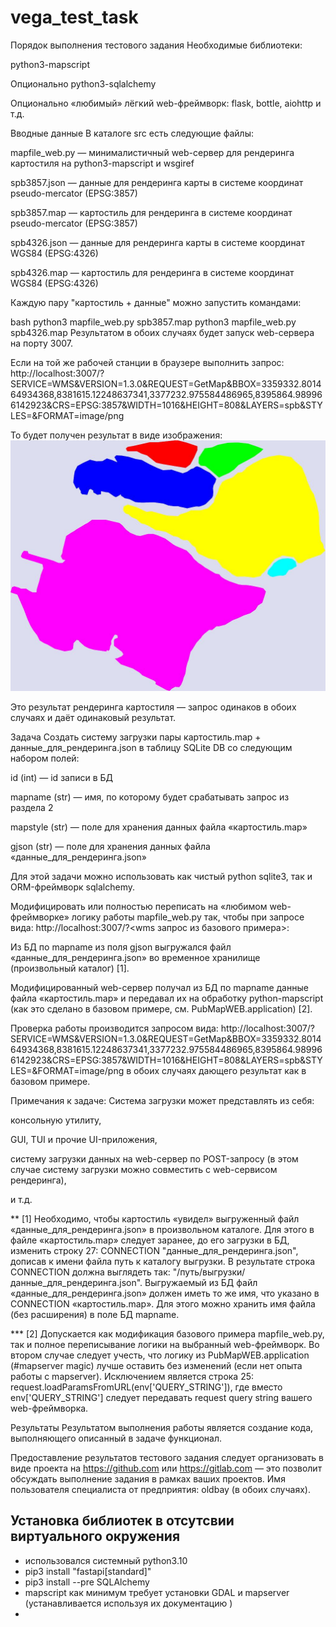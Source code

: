 # vega_test_task
Порядок выполнения тестового задания
Необходимые библиотеки:

python3-mapscript

Опционально python3-sqlalchemy

Опционально «любимый» лёгкий web-фреймворк: flask, bottle, aiohttp и т.д.

Вводные данные
В каталоге src есть следующие файлы:

mapfile_web.py — минималистичный web-сервер для рендеринга картостиля на python3-mapscript и wsgiref

spb3857.json — данные для рендеринга карты в системе координат pseudo-mercator (EPSG:3857)

spb3857.map — картостиль для рендеринга в системе координат pseudo-mercator (EPSG:3857)

spb4326.json — данные для рендеринга карты в системе координат WGS84 (EPSG:4326)

spb4326.map — картостиль для рендеринга в системе координат WGS84 (EPSG:4326)

Каждую пару "картостиль + данные" можно запустить командами:

bash
python3 mapfile_web.py spb3857.map
python3 mapfile_web.py spb4326.map
Результатом в обоих случаях будет запуск web-сервера на порту 3007.

Если на той же рабочей станции в браузере выполнить запрос:
http://localhost:3007/?SERVICE=WMS&VERSION=1.3.0&REQUEST=GetMap&BBOX=3359332.801464934368,8381615.12248637341,3377232.975584486965,8395864.989966142923&CRS=EPSG:3857&WIDTH=1016&HEIGHT=808&LAYERS=spb&STYLES=&FORMAT=image/png

То будет получен результат в виде изображения:
![Alt text](https://raw.githubusercontent.com/KonstantinLjapin/vega_test_task/main/exmpl_map.jpg)

Это результат рендеринга картостиля — запрос одинаков в обоих случаях и даёт одинаковый результат.

Задача
Создать систему загрузки пары картостиль.map + данные_для_рендеринга.json в таблицу SQLite DB со следующим набором полей:

id (int) — id записи в БД

mapname (str) — имя, по которому будет срабатывать запрос из раздела 2

mapstyle (str) — поле для хранения данных файла «картостиль.map»

gjson (str) — поле для хранения данных файла «данные_для_рендеринга.json»

Для этой задачи можно использовать как чистый python sqlite3, так и ORM-фреймворк sqlalchemy.

Модифицировать или полностью переписать на «любимом web-фреймворке» логику работы mapfile_web.py так, чтобы при запросе вида:
http://localhost:3007/<mapname>?<wms запрос из базового примера>:

Из БД по mapname из поля gjson выгружался файл «данные_для_рендеринга.json» во временное хранилище (произвольный каталог) [1].

Модифицированный web-сервер получал из БД по mapname данные файла «картостиль.map» и передавал их на обработку python-mapscript (как это сделано в базовом примере, см. PubMapWEB.application) [2].

Проверка работы производится запросом вида:
http://localhost:3007/<mapname>?SERVICE=WMS&VERSION=1.3.0&REQUEST=GetMap&BBOX=3359332.801464934368,8381615.12248637341,3377232.975584486965,8395864.989966142923&CRS=EPSG:3857&WIDTH=1016&HEIGHT=808&LAYERS=spb&STYLES=&FORMAT=image/png
в обоих случаях дающего результат как в базовом примере.

Примечания к задаче:
Система загрузки может представлять из себя:

консольную утилиту,

GUI, TUI и прочие UI-приложения,

систему загрузки данных на web-сервер по POST-запросу (в этом случае систему загрузки можно совместить с web-сервисом рендеринга),

и т.д.

** [1] Необходимо, чтобы картостиль «увидел» выгруженный файл «данные_для_рендеринга.json» в произвольном каталоге. Для этого в файле «картостиль.map» следует заранее, до его загрузки в БД, изменить строку 27:
CONNECTION "данные_для_рендеринга.json",
дописав к имени файла путь к каталогу выгрузки. В результате строка CONNECTION должна выглядеть так:
"/путь/выгрузки/данные_для_рендеринга.json".
Выгружаемый из БД файл «данные_для_рендеринга.json» должен иметь то же имя, что указано в CONNECTION «картостиль.map». Для этого можно хранить имя файла (без расширения) в поле БД mapname.

*** [2] Допускается как модификация базового примера mapfile_web.py, так и полное переписывание логики на выбранный web-фреймворк. Во втором случае следует учесть, что логику из PubMapWEB.application (#mapserver magic) лучше оставить без изменений (если нет опыта работы с mapserver). Исключением является строка 25:
request.loadParamsFromURL(env['QUERY_STRING']),
где вместо env['QUERY_STRING'] следует передавать request query string вашего web-фреймворка.

Результаты
Результатом выполнения работы является создание кода, выполняющего описанный в задаче функционал.

Предоставление результатов тестового задания следует организовать в виде проекта на https://github.com или https://gitlab.com — это позволит обсуждать выполнение задания в рамках ваших проектов. Имя пользователя специалиста от предприятия: oldbay (в обоих случаях).


## Установка библиотек в отсутсвии виртуального окружения
- использовался системный python3.10 
- pip3 install "fastapi[standard]"
- pip3 install --pre SQLAlchemy
- mapscript как минимум требует установки GDAL и mapserver (устанавливается используя их документацию )
- 